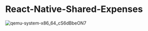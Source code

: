 # React-Native-Shared-Expenses
![qemu-system-x86_64_cS6dBbeON7](https://github.com/user-attachments/assets/1dd6cd41-54b2-46dd-bc49-bf2fb41e1a43)
